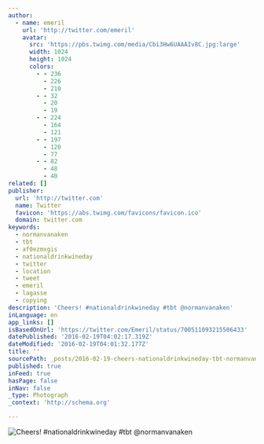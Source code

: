 ```yaml
---
author:
  - name: emeril
    url: 'http://twitter.com/emeril'
    avatar:
      src: 'https://pbs.twimg.com/media/Cbi3Hw6UAAAIv8C.jpg:large'
      width: 1024
      height: 1024
      colors:
        - - 236
          - 226
          - 210
        - - 32
          - 20
          - 19
        - - 224
          - 164
          - 121
        - - 197
          - 120
          - 77
        - - 82
          - 48
          - 40
related: []
publisher:
  url: 'http://twitter.com'
  name: Twitter
  favicon: 'https://abs.twimg.com/favicons/favicon.ico'
  domain: twitter.com
keywords:
  - normanvanaken
  - tbt
  - af0ezmxgis
  - nationaldrinkwineday
  - twitter
  - location
  - tweet
  - emeril
  - lagasse
  - copying
description: 'Cheers! #nationaldrinkwineday #tbt @normanvanaken'
inLanguage: en
app_links: []
isBasedOnUrl: 'https://twitter.com/Emeril/status/700511093215506433'
datePublished: '2016-02-19T04:02:17.319Z'
dateModified: '2016-02-19T04:01:32.177Z'
title: ''
sourcePath: _posts/2016-02-19-cheers-nationaldrinkwineday-tbt-normanvanaken.md
published: true
inFeed: true
hasPage: false
inNav: false
_type: Photograph
_context: 'http://schema.org'

---
```

![Cheers&excl; &num;nationaldrinkwineday &num;tbt &commat;normanvanaken](https://pbs.twimg.com/media/Cbi3Hw6UAAAIv8C.jpg:large)